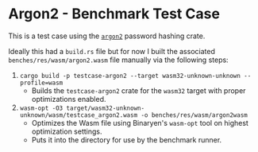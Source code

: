 # Argon2 - Benchmark Test Case

This is a test case using the [`argon2`] password hashing crate.

Ideally this had a `build.rs` file but for now I built the associated
`benches/res/wasm/argon2.wasm` file manually via the following steps:

1) `cargo build -p testcase-argon2 --target wasm32-unknown-unknown --profile=wasm`
    - Builds the `testcase-argon2` crate for the `wasm32` target with proper optimizations enabled.
2) `wasm-opt -O3 target/wasm32-unknown-unknown/wasm/testcase_argon2.wasm -o benches/res/wasm/argon2wasm`
    - Optimizes the Wasm file using Binaryen's `wasm-opt` tool on highest optimization settings.
    - Puts it into the directory for use by the benchmark runner.

[`argon2`]: https://crates.io/crates/argon2
[Binaryen's `wasm-opt`]: https://github.com/WebAssembly/binaryen
